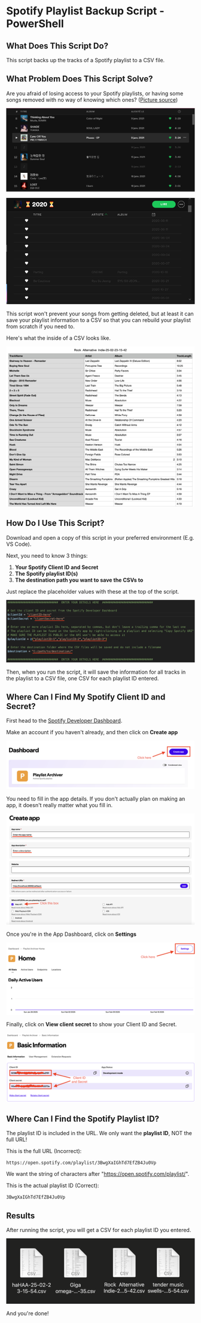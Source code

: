 # Spotify Playlist Backup Script - PowerShell
## What Does This Script Do?
This script backs up the tracks of a Spotify playlist to a CSV file.

## What Problem Does This Script Solve?

Are you afraid of losing access to your Spotify playlists, or having some songs removed with no way of knowing which ones? ([Picture source](https://community.spotify.com/t5/Other-Podcasts-Partners-etc/Songs-disappear-and-are-impossible-to-play/td-p/5162188))

![](https://github.com/mcyhsu/SpotifyPlaylistBackup-PS/blob/main/Assets/missing-songs.PNG?raw=true)

![](https://github.com/mcyhsu/SpotifyPlaylistBackup-PS/blob/main/Assets/missing-songs2.PNG?raw=true)


This script won't prevent your songs from getting deleted, but at least it can save your playlist information to a CSV so that you can rebuild your playlist from scratch if you need to.

Here's what the inside of a CSV looks like.

![](https://github.com/mcyhsu/SpotifyPlaylistBackup-PS/blob/main/Assets/inside-csv.png?raw=true)

## How Do I Use This Script?
Download and open a copy of this script in your preferred environment (E.g. VS Code).

Next, you need to know 3 things:
1. **Your Spotify Client ID and Secret**
2. **The Spotify playlist ID(s)**
3. **The destination path you want to save the CSVs to**

Just replace the placeholder values with these at the top of the script.

![](https://github.com/mcyhsu/SpotifyPlaylistBackup-PS/blob/main/Assets/fill-in-information.png?raw=true)

Then, when you run the script, it will save the information for all tracks in the playlist to a CSV file, one CSV for each playlist ID entered.

## Where Can I Find My Spotify Client ID and Secret?

First head to the [Spotify Developer Dashboard](https://developer.spotify.com/dashboard).

Make an account if you haven't already, and then click on **Create app**

![](https://github.com/mcyhsu/SpotifyPlaylistBackup-PS/blob/main/Assets/create-app.png?raw=true)

You need to fill in the app details. If you don't actually plan on making an app, it doesn't really matter what you fill in.

![](https://github.com/mcyhsu/SpotifyPlaylistBackup-PS/blob/main/Assets/enter-app-details.png?raw=true)

Once you're in the App Dashboard, click on **Settings**

![](https://github.com/mcyhsu/SpotifyPlaylistBackup-PS/blob/main/Assets/go-to-settings.png?raw=true)

Finally, click on **View client secret** to show your Client ID and Secret.

![](https://github.com/mcyhsu/SpotifyPlaylistBackup-PS/blob/main/Assets/client-id-and-secret.png?raw=true)

## Where Can I Find the Spotify Playlist ID?

The playlist ID is included in the URL. We only want the **playlist ID**, NOT the full URL!

This is the full URL (Incorrect):
```
https://open.spotify.com/playlist/3BwgXaIGhTd7EfZB4Ju0Vp
```
We want the string of characters after "https://open.spotify.com/playlist/". 

This is the actual playlist ID (Correct):
```
3BwgXaIGhTd7EfZB4Ju0Vp
```

## Results

After running the script, you will get a CSV for each playlist ID you entered.

![](https://github.com/mcyhsu/SpotifyPlaylistBackup-PS/blob/main/Assets/csv-files.png?raw=true)

And you're done!
